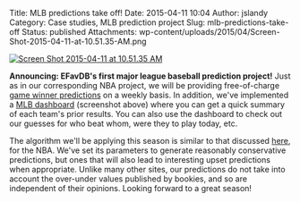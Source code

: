 Title: MLB predictions take off!
Date: 2015-04-11 10:04
Author: jslandy
Category: Case studies, MLB prediction project
Slug: mlb-predictions-take-off
Status: published
Attachments: wp-content/uploads/2015/04/Screen-Shot-2015-04-11-at-10.51.35-AM.png

[![Screen Shot 2015-04-11 at 10.51.35 AM]({static}/wp-content/uploads/2015/04/Screen-Shot-2015-04-11-at-10.51.35-AM.png)]({static}/wp-content/uploads/2015/04/Screen-Shot-2015-04-11-at-10.51.35-AM.png)

**Announcing: EFavDB's first major league baseball prediction project!** Just as in our corresponding NBA project, we will be providing free-of-charge [game winner predictions](http://efavdb.com/weekly-mlb-predictions/) on a weekly basis. In addition, we've implemented a [MLB dashboard](http://efavdb.com/mlb-dash/) (screenshot above) where you can get a quick summary of each team's prior results. You can also use the dashboard to check out our guesses for who beat whom, were they to play today, etc.

The algorithm we'll be applying this season is similar to that discussed [here](http://efavdb.com/nba-learner-2013-14-warmup/), for the NBA. We've set its parameters to generate reasonably conservative predictions, but ones that will also lead to interesting upset predictions when appropriate. Unlike many other sites, our predictions do not take into account the over-under values published by bookies, and so are independent of their opinions. Looking forward to a great season!
